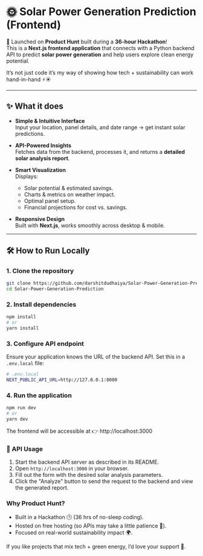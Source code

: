 # 🌞 Solar Power Generation Prediction (Frontend)

🚀 Launched on **Product Hunt** built during a **36-hour Hackathon**!  
This is a **Next.js frontend application** that connects with a Python backend API to predict **solar power generation** and help users explore clean energy potential.  

It’s not just code it’s my way of showing how tech + sustainability can work hand-in-hand ⚡☀️  

---

## ✨ What it does

- **Simple & Intuitive Interface**  
  Input your location, panel details, and date range → get instant solar predictions.

- **API-Powered Insights**  
  Fetches data from the backend, processes it, and returns a **detailed solar analysis report**.

- **Smart Visualization**  
  Displays:
  - Solar potential & estimated savings.
  - Charts & metrics on weather impact.
  - Optimal panel setup.
  - Financial projections for cost vs. savings.

- **Responsive Design**  
  Built with **Next.js**, works smoothly across desktop & mobile.

---

## 🛠️ How to Run Locally

### 1. Clone the repository

```bash
git clone https://github.com/darshitdudhaiya/Solar-Power-Generation-Prediction
cd Solar-Power-Generation-Prediction
```

### 2. Install dependencies

```bash
npm install
# or
yarn install
```

### 3. Configure API endpoint

Ensure your application knows the URL of the backend API.
Set this in a `.env.local` file:

```bash
# .env.local
NEXT_PUBLIC_API_URL=http://127.0.0.1:8000
```

### 4. Run the application

```bash
npm run dev
# or
yarn dev
```

The frontend will be accessible at 👉 http://localhost:3000

### 📡 API Usage

1. Start the backend API server as described in its README.
2. Open `http://localhost:3000` in your browser.
3. Fill out the form with the desired solar analysis parameters.
4. Click the "Analyze" button to send the request to the backend and view the generated report.

### Why Product Hunt?

- Built in a Hackathon 🕒 (36 hrs of no-sleep coding).
- Hosted on free hosting (so APIs may take a little patience 🙏).
- Focused on real-world sustainability impact 🌍.

If you like projects that mix tech + green energy, I’d love your support 💛.
